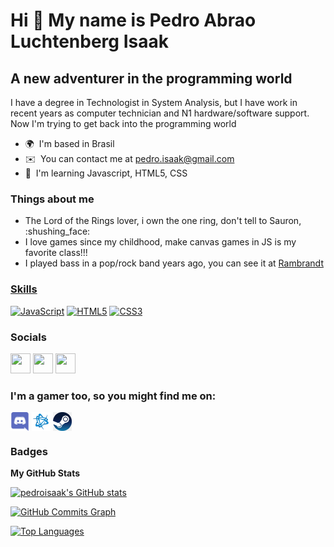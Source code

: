
Hi 👋 My name is Pedro Abrao Luchtenberg Isaak
==============================================

A new adventurer in the programming world
-----------------------------------------

I have a degree in Technologist in System Analysis, but I have work in recent years as computer technician and N1 hardware/software support. Now I'm trying to get back into the programming world

* 🌍  I'm based in Brasil
* ✉️  You can contact me at [pedro.isaak@gmail.com](mailto:pedro.isaak@gmail.com)
* 🧠  I'm learning Javascript, HTML5, CSS
    
### Things about me
   <ul>
     <li>The Lord of the Rings lover, i own the one ring, don't tell to Sauron, :shushing_face:
     <li>I love games since my childhood, make canvas games in JS is my favorite class!!!
     <li>I played bass in a pop/rock band years ago, you can see it at <a href="https://www.youtube.com/user/BandaRembrandt" target="_blank"                                     rel="noreferrer">Rambrandt
   </ul>

### Skills

<p align="left">
<a href="https://developer.mozilla.org/en-US/docs/Web/JavaScript" target="_blank" rel="noreferrer"><img src="https://raw.githubusercontent.com/danielcranney/readme-generator/main/public/icons/skills/javascript-colored.svg" width="36" height="36" alt="JavaScript" /></a>
<a href="https://developer.mozilla.org/en-US/docs/Glossary/HTML5" target="_blank" rel="noreferrer"><img src="https://raw.githubusercontent.com/danielcranney/readme-generator/main/public/icons/skills/html5-colored.svg" width="36" height="36" alt="HTML5" /></a>
<a href="https://www.w3.org/TR/CSS/#css" target="_blank" rel="noreferrer"><img src="https://raw.githubusercontent.com/danielcranney/readme-generator/main/public/icons/skills/css3-colored.svg" width="36" height="36" alt="CSS3" /></a>
</p>


### Socials

<p align="left"> <a href="https://www.github.com/pedroisaak" target="_blank" rel="noreferrer"><img src="https://raw.githubusercontent.com/danielcranney/readme-generator/main/public/icons/socials/github.svg" width="32" height="32" /></a> <a href="https://www.linkedin.com/in/pedro-isaak-a2242254" target="_blank" rel="noreferrer"><img src="https://raw.githubusercontent.com/danielcranney/readme-generator/main/public/icons/socials/linkedin.svg" width="32" height="32" /></a> <a href="https://www.twitter.com/pedroalisaak" target="_blank" rel="noreferrer"><img src="https://raw.githubusercontent.com/danielcranney/readme-generator/main/public/icons/socials/twitter.svg" width="32" height="32" /></a></p>


### I'm a gamer too, so you might find me on:
<a href="https://discord.gg/hmWEX5q4jH" target="blank"><img align="center" src="https://github.com/Pedroisaak/Programacao/blob/2efdcd5392e06c116c5705d7ab3e277a059c126a/Programacao/Cursos%20Udemy/Java%20Script/Curso%20Luiz%20Otavio%20Miranda/Testes/discord.png" height="30" /></a>
<a href="https://worldofwarcraft.com/en-us/character/us/azralon/luketemberg" target="blank"><img align="center" src="https://github.com/Pedroisaak/Programacao/blob/0b53ce7f87f64528007da405292ed4be128b2eee/Programacao/Cursos%20Udemy/Java%20Script/Curso%20Luiz%20Otavio%20Miranda/Testes/battlenet.png" height="30" /></a>
<a href="https://steamcommunity.com/profiles/76561198254442904/" target="blank"><img align="center" src="https://github.com/Pedroisaak/Programacao/blob/34abf35a88e30465cec3ac0f2c0c0325e54722ba/Programacao/Cursos%20Udemy/Java%20Script/Curso%20Luiz%20Otavio%20Miranda/Testes/steam.png" height="30" /></a> 

### Badges

<b>My GitHub Stats</b>

<a href="http://www.github.com/pedroisaak"><img src="https://github-readme-stats.vercel.app/api?username=pedroisaak&show_icons=true&hide=&count_private=true&title_color=0891b2&text_color=ffffff&icon_color=0891b2&bg_color=1c1917&hide_border=true&show_icons=true" alt="pedroisaak's GitHub stats" /></a>

<a href="http://www.github.com/pedroisaak"><img src="https://activity-graph.herokuapp.com/graph?username=pedroisaak&bg_color=1c1917&color=ffffff&line=0891b2&point=ffffff&area_color=1c1917&area=true&hide_border=true&custom_title=GitHub%20Commits%20Graph" alt="GitHub Commits Graph" /></a>

<a href="https://github.com/pedroisaak" align="left"><img src="https://github-readme-stats.vercel.app/api/top-langs/?username=pedroisaak&langs_count=10&title_color=0891b2&text_color=ffffff&icon_color=0891b2&bg_color=1c1917&hide_border=true&locale=en&custom_title=Top%20%Languages" alt="Top Languages" /></a>



